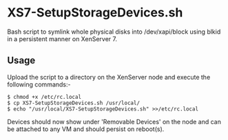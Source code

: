 # XS7-SetupStorageDevices.sh
Bash script to symlink whole physical disks into /dev/xapi/block using blkid in a persistent manner on XenServer 7.

## Usage
Upload the script to a directory on the XenServer node and execute the following commands:-
```
$ chmod +x /etc/rc.local     				        
$ cp XS7-SetupStorageDevices.sh /usr/local/     	
$ echo "/usr/local/XS7-SetupStorageDevices.sh" >>/etc/rc.local	
```
Devices should now show under 'Removable Devices' on the node and can be attached to any VM and should persist on reboot(s).
